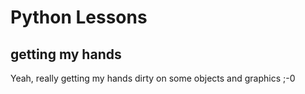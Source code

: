 # Python Lessons
## getting my hands 
Yeah, really getting my hands dirty on some objects and graphics ;-0
